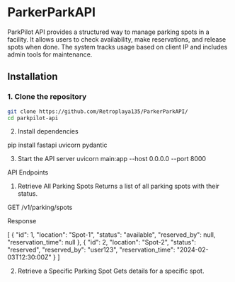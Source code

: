 # ParkerParkAPI

ParkPilot API provides a structured way to manage parking spots in a facility. It allows users to check availability, make reservations, and release spots when done. The system tracks usage based on client IP and includes admin tools for maintenance.

## Installation

### 1. Clone the repository
```bash
git clone https://github.com/Retroplaya135/ParkerParkAPI/
cd parkpilot-api
```

2. Install dependencies

pip install fastapi uvicorn pydantic

3. Start the API server
uvicorn main:app --host 0.0.0.0 --port 8000

API Endpoints

1. Retrieve All Parking Spots
Returns a list of all parking spots with their status.

GET /v1/parking/spots

Response

[
  {
    "id": 1,
    "location": "Spot-1",
    "status": "available",
    "reserved_by": null,
    "reservation_time": null
  },
  {
    "id": 2,
    "location": "Spot-2",
    "status": "reserved",
    "reserved_by": "user123",
    "reservation_time": "2024-02-03T12:30:00Z"
  }
]

2. Retrieve a Specific Parking Spot
Gets details for a specific spot.
